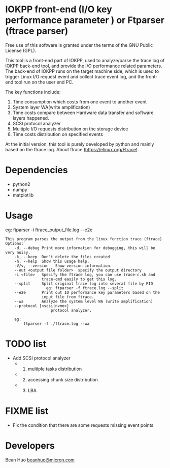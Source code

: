IOKPP front-end (I/O key performance parameter ) or Ftparser (ftrace parser)
============
Free use of this software is granted under the terms of the GNU Public License (GPL).

This tool is a front-end part of IOKPP, used to analyze/parse the trace log of IOKPP back-end tool,
and provide the I/O performance related parameters. The back-end of IOKPP runs on the target machine
side, which is used to trigger Linux I/O request event  and collect trace event log, and the front-end
tool run on the user end PC.

The key functions include:

1. Time consumption which costs from one event to another event
2. System layer WA(write amplification)
3. Time costs compare between Hardware data transfer and  software layers happened.
4. SCSI protocol analyzer
5. Multiple I/O requests distribution on the storage device
6. Time costs distribution on specified events

At the initial version, this tool is purely developed by python and mainly based
on the ftrace log.
About ftrace (https://elinux.org/Ftrace).


Dependencies
============

 * python2
 * numpy
 * matplotlib



Usage
============
 eg: ftparser -i ftrace_output_file.log --e2e

    This program parses the output from the linux function trace (ftrace)
    Options:
        -d, --debug Print more information for debugging, this will be very noisy.
        -k, --keep  Don't delete the files created
        -h, --help  Show this usage help.
        -V/v, --version   Show version information.
        --out <output file folder>  specify the output directory
        -i <file>   Specify the ftrace log, you can use trace-c.sh and
                    trace-cmd easily to get this log.
        --split     Split original trace log into several file by PID
                      eg: ftparser -f ftrace.log --split
        --e2e       Print out IO performance key parameters based on the
                    input file from ftrace.
        --wa        Analyze the system level WA (write amplification)
        --protocol [<scsi|nvme>]
                        protocol analyzer.

        eg:
            ftparser -f ./ftrace.log --wa


TODO list
============
 * Add SCSI protocol analyzer
    - 1. multiple tasks distribution
    - 2. accessing chunk size distribution
    - 3. LBA


FIXME list
============
 * Fix the condition that there are some requests missing event points


Developers
============
 Bean Huo beanhuo@micron.com

